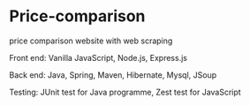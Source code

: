 # Price-comparison
price comparison website with web scraping

Front end: Vanilla JavaScript, Node.js, Express.js

Back end:  Java, Spring, Maven, Hibernate, Mysql, JSoup

Testing: JUnit test for Java programme, Zest test for JavaScript

